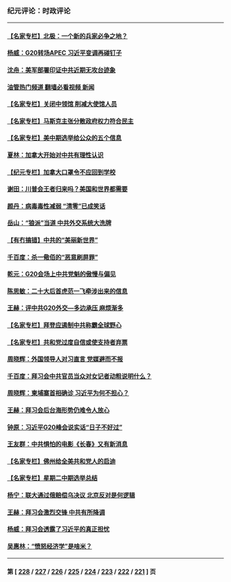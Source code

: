 ### 纪元评论：时政评论
---
#### [【名家专栏】北极：一个新的兵家必争之地？](../../pages/nsc1025/n13865685.md?11190330) 
#### [杨威：G20转场APEC 习近平变调再碰钉子](../../pages/nsc1025/n13868132.md?11190330) 
#### [沈舟：美军部署印证中共近期无攻台迹象](../../pages/nsc1025/n13867350.md?11190330) 
#### [油管热门频道 翻墙必看视频 新闻](ok?11190330)
#### [【名家专栏】关闭中领馆 削减大使馆人员](../../pages/nsc1025/n13867851.md?11190330) 
#### [【名家专栏】马斯克主张分散政府权力符合民主](../../pages/nsc1025/n13867872.md?11190330) 
#### [【名家专栏】美中期选举给公众的五个信息](../../pages/nsc1025/n13867880.md?11190330) 
#### [夏林：加拿大开始对中共有理性认识](../../pages/nsc1025/n13868041.md?11190330) 
#### [【纪元专栏】加拿大口罩令不应回到学校](../../pages/nsc1025/n13868036.md?11190330) 
#### [谢田：川普会王者归来吗？美国和世界都需要](../../pages/nsc1025/n13868012.md?11190330) 
#### [颜丹：病毒毒性减弱 “清零”已成笑话](../../pages/nsc1025/n13867962.md?11190330) 
#### [岳山：“狼派”当道 中共外交系统大洗牌](../../pages/nsc1025/n13867772.md?11190330) 
#### [【有冇搞错】中共的“美丽新世界”](../../pages/nsc1025/n13867722.md?11190330) 
#### [千百度：杀一儆佰的“恶意刷屏罪”](../../pages/nsc1025/n13867721.md?11190330) 
#### [乾元：G20会场上中共党魁的傲慢与偏见](../../pages/nsc1025/n13867688.md?11190330) 
#### [陈思敏：二十大后首虎范一飞牵涉出来的信息](../../pages/nsc1025/n13867649.md?11190330) 
#### [王赫：评中共G20外交—多边承压 麻烦渐多](../../pages/nsc1025/n13867475.md?11190330) 
#### [【名家专栏】拜登应遏制中共称霸全球野心](../../pages/nsc1025/n13867096.md?11190330) 
#### [【名家专栏】共和党过度自信或使支持者弃票](../../pages/nsc1025/n13867120.md?11190330) 
#### [周晓辉：外国领导人对习直言 党媒避而不报](../../pages/nsc1025/n13867233.md?11190330) 
#### [千百度：拜习会中共官员当众对女记者动粗说明什么？](../../pages/nsc1025/n13866801.md?11190330) 
#### [周晓辉：柬埔寨首相确诊 习近平为何不担心？](../../pages/nsc1025/n13866538.md?11190330) 
#### [王赫：拜习会后台海形势仍难令人放心](../../pages/nsc1025/n13866541.md?11190330) 
#### [钟原：习近平G20峰会说实话“日子不好过”](../../pages/nsc1025/n13866690.md?11190330) 
#### [王友群：中共惧怕的电影《长春》又有新消息](../../pages/nsc1025/n13866625.md?11190330) 
#### [【名家专栏】佛州给全美共和党人的启迪](../../pages/nsc1025/n13865663.md?11190330) 
#### [【名家专栏】星期二中期选举总结](../../pages/nsc1025/n13866428.md?11190330) 
#### [杨宁：联大通过俄赔偿乌决议 北京反对是何逻辑](../../pages/nsc1025/n13866527.md?11190330) 
#### [王赫：拜习会激烈交锋 中共有所降调](../../pages/nsc1025/n13866009.md?11190330) 
#### [杨威：拜习会透露了习近平的真正担忧](../../pages/nsc1025/n13865983.md?11190330) 
#### [吴惠林：“愤怒经济学”是啥米？](../../pages/nsc1025/n13865837.md?11190330) 

---
#### 第 [ [228](./228.md?11190330) / [227](./227.md?11190330) / [226](./226.md?11190330) / [225](./225.md?11190330) / [224](./224.md?11190330) / [223](./223.md?11190330) / [222](./222.md?11190330) / [221](./221.md?11190330) ] 页
